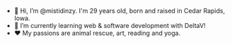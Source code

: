 - 👋 Hi, I’m @mistidinzy. I'm 29 years old, born and raised in Cedar Rapids, Iowa. 
- 🌱 I’m currently learning web & software development with DeltaV!
- ❤️ My passions are animal rescue, art, reading and yoga.
<!-- - 📫 How to reach me ~ [Slack](https://deltavcode.slack.com/team/U026N9LLC2U)  -->
